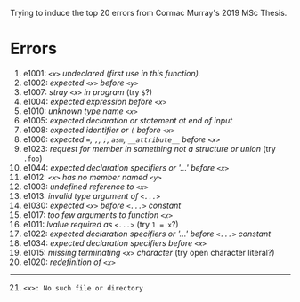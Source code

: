 Trying to induce the top 20 errors from Cormac Murray's 2019 MSc Thesis.

# Errors

1. e1001: _`<x>` undeclared (first use in this function)._
2. e1002: _expected `<x>` before `<y>`_
3. e1007: _stray `<x>` in program_ (try `$`?)
4. e1004: _expected expression before `<x>`_
5. e1010: _unknown type name `<x>`_
6. e1005: _expected declaration or statement at end of input_
7. e1008: _expected identifier or `(` before `<x>`_
8. e1006: _expected `=`, `,`, `;`, `asm`, `__attribute__` before `<x>`_
9. e1023: _request for member in something not a structure or union_ (try `.foo`)
10. e1044: _expected declaration specifiers or '...' before `<x>`_
11. e1012: _`<x>` has no member named `<y>`_
12. e1003: _undefined reference to `<x>`_
13. e1013: _invalid type argument of `<...>`_
14. e1030: _expected `<x>` before `<...>` constant_
15. e1017: _too few arguments to function `<x>`_
16. e1011: _lvalue required as `<...>`_ (try `1 = x`?)
17. e1022: _expected declaration specifiers or '...' before `<...>` constant_
18. e1034: _expected declaration specifiers before `<x>`_
19. e1015: _missing terminating `<x>` character_ (try open character literal?)
20. e1020: _redefinition of `<x>`_

---

21. `<x>: No such file or directory`
